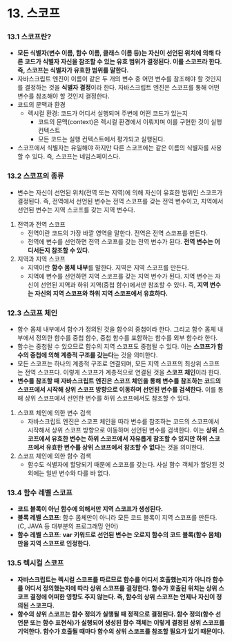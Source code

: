 # 13. 스코프

### 13.1 스코프란?
- **모든 식별자(변수 이름, 함수 이름, 클래스 이름 등)는 자신이 선언된 위치에 의해 다른 코드가 식별자 자신을 참조할 수 있는 유효 범위가 결정된다. 이를 스코프라 한다. 즉, 스코프는 식별자가 유효한 범위를 말한다.**
- 자바스크립트 엔진이 이름이 같은 두 개의 변수 중 어떤 변수를 참조해야 할 것인지를 결정하는 것을 **식별자 결정**이라 한다. 자바스크립트 엔진은 스코프를 통해 어떤 변수를 참조해야 할 것인지 결정한다.
- 코드의 문맥과 환경
  - 렉시컬 환경: 코드가 어디서 실행되며 주변에 어떤 코드가 있는지
    - 코드의 문맥(context)은 렉시컬 환경에서 이뤄지며 이를 구현한 것이 실행 컨텍스트
    - 모든 코드는 실행 컨텍스트에서 평가되고 실행된다.
- 스코프에서 식별자는 유일해야 하지만 다른 스코프에는 같은 이름의 식별자를 사용할 수 있다. 즉, 스코프는 네임스페이스다.

### 13.2 스코프의 종류
- 변수는 자신이 선언된 위치(전역 또는 지역)에 의해 자신이 유효한 범위인 스코프가 결정된다. 즉, 전역에서 선언된 변수는 전역 스코프를 갖는 전역 변수이고, 지역에서 선언된 변수는 지역 스코프를 갖는 지역 변수다.
1. 전역과 전역 스코프
   - 전역이란 코드의 가장 바깥 영역을 말한다. 전역은 전역 스코프를 만든다.
   - 전역에 변수를 선언하면 전역 스코프를 갖는 전역 변수가 된다. **전역 변수는 어디서든지 참조할 수 있다.**
2. 지역과 지역 스코프
   - 지역이란 **함수 몸체 내부**를 말한다. 지역은 지역 스코프를 만든다.
   - 지역에 변수를 선언하면 지역 스코프를 갖는 지역 변수가 된다. 지역 변수는 자신이 선언된 지역과 하위 지역(중첩 함수)에서만 참조할 수 있다. 즉, **지역 변수는 자신의 지역 스코프와 하위 지역 스코프에서 유효하다.**

### 12.3 스코프 체인
- 함수 몸체 내부에서 함수가 정의된 것을 함수의 중첩이라 한다. 그리고 함수 몸체 내부에서 정의한 함수를 중첩 함수, 중첩 함수를 포함하는 함수를 외부 함수라 한다.
- 함수는 중첩될 수 있으므로 함수의 지역 스코프도 중첩될 수 있다. 이는 **스코프가 함수의 중첩에 의해 계층적 구조를 갖는다**는 것을 의미한다.
- 모든 스코프는 하나의 계층적 구조로 연결되며, 모든 지역 스코프의 최상위 스코프는 전역 스코프다. 이렇게 스코프가 계층적으로 연결된 것을 **스코프 체인**이라 한다.
- **변수를 참조할 때 자바스크립트 엔진은 스코프 체인을 통해 변수를 참조하는 코드의 스코프에서 시작해 상위 스코프 방향으로 이동하며 선언된 변수를 검색한다.** 이를 통해 상위 스코프에서 선언한 변수를 하위 스코프에서도 참조할 수 있다.
1. 스코프 체인에 의한 변수 검색
   - 자바스크립트 엔진은 스코프 체인을 따라 변수를 참조하는 코드의 스코프에서 시작해서 상위 스코프 방향으로 이동하며 선언된 변수를 검색한다. 이는 **상위 스코프에서 유효한 변수는 하위 스코프에서 자유롭게 참조할 수 있지만 하위 스코프에서 유효한 변수를 상위 스코프에서 참조할 수 없다**는 것을 의미한다.
2. 스코프 체인에 의한 함수 검색
   - 함수도 식별자에 할당되기 때문에 스코프를 갖는다. 사실 함수 객체가 할당된 것 외에는 일반 변수와 다를 바 없다.

### 13.4 함수 레벨 스코프
- **코드 블록이 아닌 함수에 의해서만 지역 스코프가 생성된다.**
- **블록 레벨 스코프**: 함수 몸체만이 아니라 모든 코드 블록이 지역 스코프를 만든다. (C, JAVA 등 대부분의 프로그래밍 언어)
- **함수 레벨 스코프**: **var 키워드로 선언된 변수는 오로지 함수의 코드 블록(함수 몸체)만을 지역 스코프로 인정한다.**

### 13.5 렉시컬 스코프
- **자바스크립트는 렉시컬 스코프를 따르므로 함수를 어디서 호출했는지가 아니라 함수를 어디서 정의했는지에 따라 상위 스코프를 결정한다. 함수가 호출된 위치는 상위 스코프 결정에 어떠한 영향도 주지 않는다. 즉, 함수의 상위 스코프는 언제나 자신이 정의된 스코프다.**
- **함수의 상위 스코프는 함수 정의가 실행될 때 정적으로 결정된다. 함수 정의(함수 선언문 또는 함수 표현식)가 실행되어 생성된 함수 객체는 이렇게 결정된 상위 스코프를 기억한다. 함수가 호출될 때마다 함수의 상위 스코프를 참조할 필요가 있기 때문이다.**